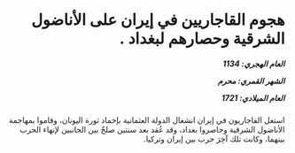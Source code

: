<h1 dir="rtl">هجوم القاجاريين في إيران على الأناضول الشرقية وحصارهم لبغداد .</h1>

<h5 dir="rtl">العام الهجري:  1134

الشهر القمري: محرم

العام الميلادي: 1721</h5>

<p dir="rtl">استغل القاجاريون في إيران انشغال الدولة العثمانية بإخماد ثورة اليونان، وقاموا بمهاجمة الأناضول الشرقية وحاصروا بغداد، وقد عُقد بعد سنتين صلحٌ بين الجانبين لإنهاء الحرب بينهما، وكانت تلك آخِرَ حرب بين إيران وتركيا.</p></br>
